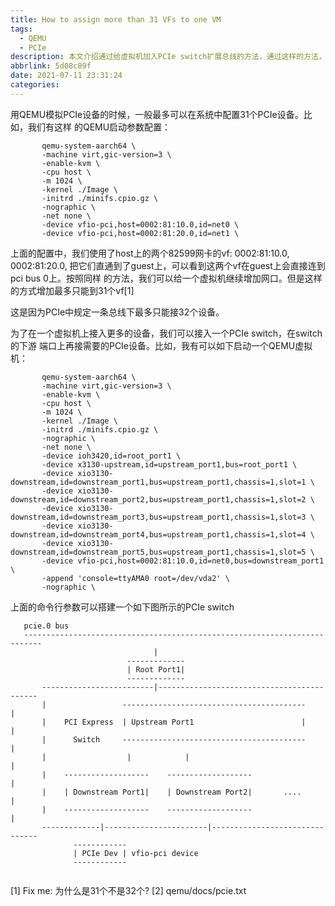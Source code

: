 ```yaml
---
title: How to assign more than 31 VFs to one VM
tags:
  - QEMU
  - PCIe
description: 本文介绍通过给虚拟机加入PCIe switch扩展总线的方法，通过这样的方法， 可以实现把多个VF挂接给一个虚拟机
abbrlink: 5d08c89f
date: 2021-07-11 23:31:24
categories:
---
```


用QEMU模拟PCIe设备的时候，一般最多可以在系统中配置31个PCIe设备。比如，我们有这样
的QEMU启动参数配置：
```
       qemu-system-aarch64 \
       -machine virt,gic-version=3 \
       -enable-kvm \
       -cpu host \
       -m 1024 \
       -kernel ./Image \
       -initrd ./minifs.cpio.gz \
       -nographic \
       -net none \
       -device vfio-pci,host=0002:81:10.0,id=net0 \
       -device vfio-pci,host=0002:81:20.0,id=net1 \
```
上面的配置中，我们使用了host上的两个82599网卡的vf: 0002:81:10.0, 0002:81:20.0,
把它们直通到了guest上，可以看到这两个vf在guest上会直接连到pci bus 0上。按照同样
的方法，我们可以给一个虚拟机继续增加网口。但是这样的方式增加最多只能到31个vf[1]

这是因为PCIe中规定一条总线下最多只能接32个设备。

为了在一个虚拟机上接入更多的设备，我们可以接入一个PCIe switch，在switch的下游
端口上再接需要的PCIe设备。比如，我有可以如下启动一个QEMU虚拟机：

```
       qemu-system-aarch64 \
       -machine virt,gic-version=3 \
       -enable-kvm \
       -cpu host \
       -m 1024 \
       -kernel ./Image \
       -initrd ./minifs.cpio.gz \
       -nographic \
       -net none \
       -device ioh3420,id=root_port1 \
       -device x3130-upstream,id=upstream_port1,bus=root_port1 \
       -device xio3130-downstream,id=downstream_port1,bus=upstream_port1,chassis=1,slot=1 \
       -device xio3130-downstream,id=downstream_port2,bus=upstream_port1,chassis=1,slot=2 \
       -device xio3130-downstream,id=downstream_port3,bus=upstream_port1,chassis=1,slot=3 \
       -device xio3130-downstream,id=downstream_port4,bus=upstream_port1,chassis=1,slot=4 \
       -device xio3130-downstream,id=downstream_port5,bus=upstream_port1,chassis=1,slot=5 \
       -device vfio-pci,host=0002:81:10.0,id=net0,bus=downstream_port1 \
       -append 'console=ttyAMA0 root=/dev/vda2' \
       -nographic \
```
上面的命令行参数可以搭建一个如下图所示的PCIe switch
```
   pcie.0 bus
   --------------------------------------------------------------------------
                                |
                          -------------
                          | Root Port1|
                          -------------
       -------------------------|-------------------------------------------
       |                 -----------------------------------------         |
       |    PCI Express  | Upstream Port1                        |         |
       |      Switch     -----------------------------------------         |
       |                  |            |                                   |
       |    -------------------    -------------------                     |
       |    | Downstream Port1|    | Downstream Port2|       ....          |
       |    -------------------    -------------------                     |
       -------------|-----------------------|-------------------------------
              ------------                                                 
              | PCIe Dev | vfio-pci device
              ------------


```
[1] Fix me: 为什么是31个不是32个?
[2] qemu/docs/pcie.txt
